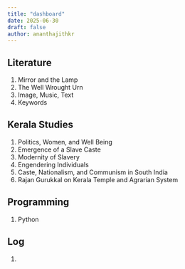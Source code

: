 ```yaml
---
title: "dashboard"
date: 2025-06-30
draft: false
author: ananthajithkr
---
```


## Literature

1. Mirror and the Lamp
2. The Well Wrought Urn
3. Image, Music, Text
4. Keywords


## Kerala Studies

1. Politics, Women, and Well Being
2. Emergence of a Slave Caste
3. Modernity of Slavery
4. Engendering Individuals
5. Caste, Nationalism, and Communism in South India
6. Rajan Gurukkal on Kerala Temple and Agrarian System

## Programming

1. Python 


## Log

1. 